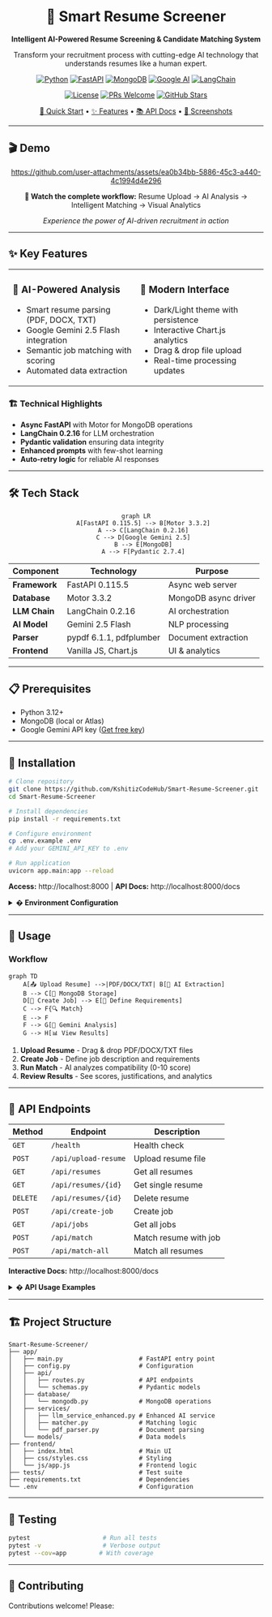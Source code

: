 <div align="center">

# 🎯 Smart Resume Screener

**Intelligent AI-Powered Resume Screening & Candidate Matching System**

Transform your recruitment process with cutting-edge AI technology that understands resumes like a human expert.

[![Python](https://img.shields.io/badge/Python-3.12+-3776AB?style=for-the-badge&logo=python&logoColor=white)](https://www.python.org/downloads/)
[![FastAPI](https://img.shields.io/badge/FastAPI-0.115.5-009688?style=for-the-badge&logo=fastapi&logoColor=white)](https://fastapi.tiangolo.com/)
[![MongoDB](https://img.shields.io/badge/MongoDB-Motor%203.3-47A248?style=for-the-badge&logo=mongodb&logoColor=white)](https://www.mongodb.com/)
[![Google AI](https://img.shields.io/badge/Gemini-2.5%20Flash-4285F4?style=for-the-badge&logo=google&logoColor=white)](https://ai.google.dev/)
[![LangChain](https://img.shields.io/badge/LangChain-0.2.16-121212?style=for-the-badge)](https://www.langchain.com/)

[![License](https://img.shields.io/badge/License-MIT-yellow.svg?style=flat-square)](LICENSE)
[![PRs Welcome](https://img.shields.io/badge/PRs-welcome-brightgreen.svg?style=flat-square)](CONTRIBUTING.md)
[![GitHub Stars](https://img.shields.io/github/stars/KshitizCodeHub/Smart-Resume-Screener?style=social)](https://github.com/KshitizCodeHub/Smart-Resume-Screener/stargazers)

[🚀 Quick Start](#installation) • [✨ Features](#-key-features) • [📚 API Docs](#-api-endpoints) • [🎨 Screenshots](#-demo)

</div>

---

## 🎬 Demo

<div align="center">

https://github.com/user-attachments/assets/ea0b34bb-5886-45c3-a440-4c1994d4e296

**🎥 Watch the complete workflow:** Resume Upload → AI Analysis → Intelligent Matching → Visual Analytics

*Experience the power of AI-driven recruitment in action*

</div>

---

## ✨ Key Features

<table>
<tr>
<td width="50%">

### 🤖 **AI-Powered Analysis**
- Smart resume parsing (PDF, DOCX, TXT)
- Google Gemini 2.5 Flash integration
- Semantic job matching with scoring
- Automated data extraction

</td>
<td width="50%">

### 🎨 **Modern Interface**
- Dark/Light theme with persistence
- Interactive Chart.js analytics
- Drag & drop file upload
- Real-time processing updates

</td>
</tr>
</table>

### 🏗️ **Technical Highlights**

- **Async FastAPI** with Motor for MongoDB operations
- **LangChain 0.2.16** for LLM orchestration  
- **Pydantic validation** ensuring data integrity
- **Enhanced prompts** with few-shot learning
- **Auto-retry logic** for reliable AI responses

---

## 🛠️ Tech Stack

<div align="center">

```mermaid
graph LR
    A[FastAPI 0.115.5] --> B[Motor 3.3.2]
    A --> C[LangChain 0.2.16]
    C --> D[Google Gemini 2.5]
    B --> E[MongoDB]
    A --> F[Pydantic 2.7.4]
```

</div>

| Component | Technology | Purpose |
|-----------|-----------|---------|
| **Framework** | FastAPI 0.115.5 | Async web server |
| **Database** | Motor 3.3.2 | MongoDB async driver |
| **LLM Chain** | LangChain 0.2.16 | AI orchestration |
| **AI Model** | Gemini 2.5 Flash | NLP processing |
| **Parser** | pypdf 6.1.1, pdfplumber | Document extraction |
| **Frontend** | Vanilla JS, Chart.js | UI & analytics |

---

## 📋 Prerequisites

- Python 3.12+
- MongoDB (local or Atlas)
- Google Gemini API key ([Get free key](https://ai.google.dev/))

---

## 🚀 Installation

```bash
# Clone repository
git clone https://github.com/KshitizCodeHub/Smart-Resume-Screener.git
cd Smart-Resume-Screener

# Install dependencies
pip install -r requirements.txt

# Configure environment
cp .env.example .env
# Add your GEMINI_API_KEY to .env

# Run application
uvicorn app.main:app --reload
```

**Access:** http://localhost:8000 | **API Docs:** http://localhost:8000/docs

<details>
<summary><b>� Environment Configuration</b></summary>

```env
MONGODB_URL=mongodb://localhost:27017
MONGODB_DB_NAME=resume_screener
GEMINI_API_KEY=your_api_key_here
ALLOWED_ORIGINS=http://localhost:8000
MAX_FILE_SIZE_MB=10
```

</details>

---

## 📖 Usage

### Workflow

```mermaid
graph TD
    A[📤 Upload Resume] -->|PDF/DOCX/TXT| B[🤖 AI Extraction]
    B --> C[💾 MongoDB Storage]
    D[📝 Create Job] --> E[🎯 Define Requirements]
    C --> F{🔍 Match}
    E --> F
    F --> G[🧠 Gemini Analysis]
    G --> H[📊 View Results]
```

1. **Upload Resume** - Drag & drop PDF/DOCX/TXT files
2. **Create Job** - Define job description and requirements
3. **Run Match** - AI analyzes compatibility (0-10 score)
4. **Review Results** - See scores, justifications, and analytics

---

## 🔌 API Endpoints

| Method | Endpoint | Description |
|--------|----------|-------------|
| `GET` | `/health` | Health check |
| `POST` | `/api/upload-resume` | Upload resume file |
| `GET` | `/api/resumes` | Get all resumes |
| `GET` | `/api/resumes/{id}` | Get single resume |
| `DELETE` | `/api/resumes/{id}` | Delete resume |
| `POST` | `/api/create-job` | Create job |
| `GET` | `/api/jobs` | Get all jobs |
| `POST` | `/api/match` | Match resume with job |
| `POST` | `/api/match-all` | Match all resumes |

**Interactive Docs:** http://localhost:8000/docs

<details>
<summary><b>� API Usage Examples</b></summary>

**Upload Resume:**
```bash
curl -X POST "http://localhost:8000/api/upload-resume" \
  -F "file=@resume.pdf"
```

**Match Resume:**
```bash
curl -X POST "http://localhost:8000/api/match" \
  -H "Content-Type: application/json" \
  -d '{"resume_id": "...", "job_id": "..."}'
```

</details>

---

## 🏗️ Project Structure

```
Smart-Resume-Screener/
├── app/
│   ├── main.py                     # FastAPI entry point
│   ├── config.py                   # Configuration
│   ├── api/
│   │   ├── routes.py               # API endpoints
│   │   └── schemas.py              # Pydantic models
│   ├── database/
│   │   └── mongodb.py              # MongoDB operations
│   ├── services/
│   │   ├── llm_service_enhanced.py # Enhanced AI service
│   │   ├── matcher.py              # Matching logic
│   │   └── pdf_parser.py           # Document parsing
│   └── models/                     # Data models
├── frontend/
│   ├── index.html                  # Main UI
│   ├── css/styles.css              # Styling
│   └── js/app.js                   # Frontend logic
├── tests/                          # Test suite
├── requirements.txt                # Dependencies
└── .env                            # Configuration
```

---

## 🧪 Testing

```bash
pytest                    # Run all tests
pytest -v                 # Verbose output
pytest --cov=app         # With coverage
```

---

## 🤝 Contributing

Contributions welcome! Please:
